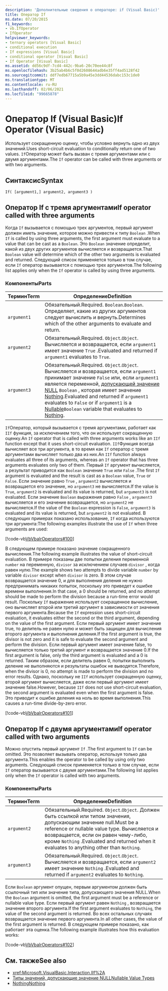 ```yaml
---
description: 'Дополнительные сведения о операторе: if (Visual Basic)'
title: Оператор If
ms.date: 07/20/2015
f1_keywords:
- vb.IfOperator
- IfOperator
helpviewer_keywords:
- ternary operators [Visual Basic]
- conditional execution
- If expressions [Visual Basic]
- conditional operator [Visual Basic]
- If Operator [Visual Basic]
ms.assetid: dd56c9df-7cd4-442c-9ba6-20c70ee44c8f
ms.openlocfilehash: 3b25ab4b6c5f0d2608644adb6e35ff4ad5128f42
ms.sourcegitcommit: ddf7edb67715a5b9a45e3dd44536dabc153c1de0
ms.translationtype: MT
ms.contentlocale: ru-RU
ms.lasthandoff: 02/06/2021
ms.locfileid: "99665878"
---
```

# <a name="if-operator-visual-basic"></a><span data-ttu-id="ed462-103">Оператор If (Visual Basic)</span><span class="sxs-lookup"><span data-stu-id="ed462-103">If Operator (Visual Basic)</span></span>

<span data-ttu-id="ed462-104">Использует сокращенную оценку, чтобы условно вернуть одно из двух значений.</span><span class="sxs-lookup"><span data-stu-id="ed462-104">Uses short-circuit evaluation to conditionally return one of two values.</span></span> <span data-ttu-id="ed462-105">`If`Оператор может быть вызван с тремя аргументами или с двумя аргументами.</span><span class="sxs-lookup"><span data-stu-id="ed462-105">The `If` operator can be called with three arguments or with two arguments.</span></span>

## <a name="syntax"></a><span data-ttu-id="ed462-106">Синтаксис</span><span class="sxs-lookup"><span data-stu-id="ed462-106">Syntax</span></span>

```vb
If( [argument1,] argument2, argument3 )
```

## <a name="if-operator-called-with-three-arguments"></a><span data-ttu-id="ed462-107">Оператор If с тремя аргументами</span><span class="sxs-lookup"><span data-stu-id="ed462-107">If operator called with three arguments</span></span>

<span data-ttu-id="ed462-108">Когда `If` вызывается с помощью трех аргументов, первый аргумент должен иметь значение, которое можно привести к типу `Boolean` .</span><span class="sxs-lookup"><span data-stu-id="ed462-108">When `If` is called by using three arguments, the first argument must evaluate to a value that can be cast as a `Boolean`.</span></span> <span data-ttu-id="ed462-109">Это `Boolean` значение определит, какой из двух других аргументов вычисляется и возвращается.</span><span class="sxs-lookup"><span data-stu-id="ed462-109">That `Boolean` value will determine which of the other two arguments is evaluated and returned.</span></span> <span data-ttu-id="ed462-110">Следующий список применяется только в том случае, если `If` оператор вызывается с помощью трех аргументов.</span><span class="sxs-lookup"><span data-stu-id="ed462-110">The following list applies only when the `If` operator is called by using three arguments.</span></span>

### <a name="parts"></a><span data-ttu-id="ed462-111">Компоненты</span><span class="sxs-lookup"><span data-stu-id="ed462-111">Parts</span></span>

|<span data-ttu-id="ed462-112">Термин</span><span class="sxs-lookup"><span data-stu-id="ed462-112">Term</span></span>|<span data-ttu-id="ed462-113">Определение</span><span class="sxs-lookup"><span data-stu-id="ed462-113">Definition</span></span>|
|---|---|
|`argument1`|<span data-ttu-id="ed462-114">Обязательный.</span><span class="sxs-lookup"><span data-stu-id="ed462-114">Required.</span></span> <span data-ttu-id="ed462-115">`Boolean`.</span><span class="sxs-lookup"><span data-stu-id="ed462-115">`Boolean`.</span></span> <span data-ttu-id="ed462-116">Определяет, какие из других аргументов следует вычислить и вернуть.</span><span class="sxs-lookup"><span data-stu-id="ed462-116">Determines which of the other arguments to evaluate and return.</span></span>|
|`argument2`|<span data-ttu-id="ed462-117">Обязательный.</span><span class="sxs-lookup"><span data-stu-id="ed462-117">Required.</span></span> <span data-ttu-id="ed462-118">`Object`.</span><span class="sxs-lookup"><span data-stu-id="ed462-118">`Object`.</span></span> <span data-ttu-id="ed462-119">Вычисляется и возвращается, если `argument1` имеет значение `True` .</span><span class="sxs-lookup"><span data-stu-id="ed462-119">Evaluated and returned if `argument1` evaluates to `True`.</span></span>|
|`argument3`|<span data-ttu-id="ed462-120">Обязательный.</span><span class="sxs-lookup"><span data-stu-id="ed462-120">Required.</span></span> <span data-ttu-id="ed462-121">`Object`.</span><span class="sxs-lookup"><span data-stu-id="ed462-121">`Object`.</span></span> <span data-ttu-id="ed462-122">Вычисляется и возвращается, если `argument1` принимает значение `False` или, если `argument1` является переменной, [допускающей значение NULL](../../programming-guide/language-features/data-types/nullable-value-types.md) `Boolean` , которая имеет значение [Nothing](../nothing.md).</span><span class="sxs-lookup"><span data-stu-id="ed462-122">Evaluated and returned if `argument1` evaluates to `False` or if `argument1` is a [Nullable](../../programming-guide/language-features/data-types/nullable-value-types.md)`Boolean` variable that evaluates to [Nothing](../nothing.md).</span></span>|

<span data-ttu-id="ed462-123">`If`Оператор, который вызывается с тремя аргументами, работает как `IIf` функция, за исключением того, что он использует сокращенную оценку.</span><span class="sxs-lookup"><span data-stu-id="ed462-123">An `If` operator that is called with three arguments works like an `IIf` function except that it uses short-circuit evaluation.</span></span> <span data-ttu-id="ed462-124">`IIf`Функция всегда вычисляет все три аргумента, в то время как `If` оператор с тремя аргументами вычисляет только два из них.</span><span class="sxs-lookup"><span data-stu-id="ed462-124">An `IIf` function always evaluates all three of its arguments, whereas an `If` operator that has three arguments evaluates only two of them.</span></span> <span data-ttu-id="ed462-125">Первый `If` аргумент вычисляется, а результат приводится как `Boolean` значение `True` или `False` .</span><span class="sxs-lookup"><span data-stu-id="ed462-125">The first `If` argument is evaluated and the result is cast as a `Boolean` value, `True` or `False`.</span></span> <span data-ttu-id="ed462-126">Если значение равно `True` , `argument2` вычисляется и возвращается его значение, но `argument3` не вычисляется.</span><span class="sxs-lookup"><span data-stu-id="ed462-126">If the value is `True`, `argument2` is evaluated and its value is returned, but `argument3` is not evaluated.</span></span> <span data-ttu-id="ed462-127">Если значение `Boolean` выражения равно `False` , `argument3` вычисляется и его значение возвращается, но `argument2` не вычисляется.</span><span class="sxs-lookup"><span data-stu-id="ed462-127">If the value of the `Boolean` expression is `False`, `argument3` is evaluated and its value is returned, but `argument2` is not evaluated.</span></span> <span data-ttu-id="ed462-128">В следующих примерах показано использование, `If` когда используются три аргумента:</span><span class="sxs-lookup"><span data-stu-id="ed462-128">The following examples illustrate the use of `If` when three arguments are used:</span></span>

[!code-vb[VbVbalrOperators#100](~/samples/snippets/visualbasic/VS_Snippets_VBCSharp/VbVbalrOperators/VB/Class4.vb#100)]

<span data-ttu-id="ed462-129">В следующем примере показано значение сокращенного вычисления.</span><span class="sxs-lookup"><span data-stu-id="ed462-129">The following example illustrates the value of short-circuit evaluation.</span></span> <span data-ttu-id="ed462-130">В примере показаны две попытки деления переменной `number` на переменную, `divisor` за исключением случаев `divisor` , когда равен нулю.</span><span class="sxs-lookup"><span data-stu-id="ed462-130">The example shows two attempts to divide variable `number` by variable `divisor` except when `divisor` is zero.</span></span> <span data-ttu-id="ed462-131">В этом случае возвращается значение 0, и для выполнения деления не нужно предпринимать никаких попыток, поскольку это приведет к ошибке времени выполнения.</span><span class="sxs-lookup"><span data-stu-id="ed462-131">In that case, a 0 should be returned, and no attempt should be made to perform the division because a run-time error would result.</span></span> <span data-ttu-id="ed462-132">Поскольку `If` выражение использует сокращенное вычисление, оно вычисляет второй или третий аргумент в зависимости от значения первого аргумента.</span><span class="sxs-lookup"><span data-stu-id="ed462-132">Because the `If` expression uses short-circuit evaluation, it evaluates either the second or the third argument, depending on the value of the first argument.</span></span> <span data-ttu-id="ed462-133">Если первый аргумент имеет значение true, то делитель не равен нулю и может быть защищен для вычисления второго аргумента и выполнения деления.</span><span class="sxs-lookup"><span data-stu-id="ed462-133">If the first argument is true, the divisor is not zero and it is safe to evaluate the second argument and perform the division.</span></span> <span data-ttu-id="ed462-134">Если первый аргумент имеет значение false, то вычисляется только третий аргумент и возвращается значение 0.</span><span class="sxs-lookup"><span data-stu-id="ed462-134">If the first argument is false, only the third argument is evaluated and a 0 is returned.</span></span> <span data-ttu-id="ed462-135">Таким образом, если делитель равен 0, попытки выполнить деление не выполняются и результаты ошибок не выводятся.</span><span class="sxs-lookup"><span data-stu-id="ed462-135">Therefore, when the divisor is 0, no attempt is made to perform the division and no error results.</span></span> <span data-ttu-id="ed462-136">Однако, поскольку не `IIf` использует сокращенную оценку, второй аргумент вычисляется, даже если первый аргумент имеет значение false.</span><span class="sxs-lookup"><span data-stu-id="ed462-136">However, because `IIf` does not use short-circuit evaluation, the second argument is evaluated even when the first argument is false.</span></span> <span data-ttu-id="ed462-137">Это приводит к ошибке деления на ноль во время выполнения.</span><span class="sxs-lookup"><span data-stu-id="ed462-137">This causes a run-time divide-by-zero error.</span></span>

[!code-vb[VbVbalrOperators#101](~/samples/snippets/visualbasic/VS_Snippets_VBCSharp/VbVbalrOperators/VB/Class4.vb#101)]

## <a name="if-operator-called-with-two-arguments"></a><span data-ttu-id="ed462-138">Оператор If с двумя аргументами</span><span class="sxs-lookup"><span data-stu-id="ed462-138">If operator called with two arguments</span></span>

<span data-ttu-id="ed462-139">Можно опустить первый аргумент `If` .</span><span class="sxs-lookup"><span data-stu-id="ed462-139">The first argument to `If` can be omitted.</span></span> <span data-ttu-id="ed462-140">Это позволяет вызывать оператор, используя только два аргумента.</span><span class="sxs-lookup"><span data-stu-id="ed462-140">This enables the operator to be called by using only two arguments.</span></span> <span data-ttu-id="ed462-141">Следующий список применяется только в том случае, если `If` оператор вызывается с двумя аргументами.</span><span class="sxs-lookup"><span data-stu-id="ed462-141">The following list applies only when the `If` operator is called with two arguments.</span></span>

### <a name="parts"></a><span data-ttu-id="ed462-142">Компоненты</span><span class="sxs-lookup"><span data-stu-id="ed462-142">Parts</span></span>

|<span data-ttu-id="ed462-143">Термин</span><span class="sxs-lookup"><span data-stu-id="ed462-143">Term</span></span>|<span data-ttu-id="ed462-144">Определение</span><span class="sxs-lookup"><span data-stu-id="ed462-144">Definition</span></span>|
|---|---|
|`argument2`|<span data-ttu-id="ed462-145">Обязательный.</span><span class="sxs-lookup"><span data-stu-id="ed462-145">Required.</span></span> <span data-ttu-id="ed462-146">`Object`.</span><span class="sxs-lookup"><span data-stu-id="ed462-146">`Object`.</span></span> <span data-ttu-id="ed462-147">Должен быть ссылкой или типом значения, допускающим значение null.</span><span class="sxs-lookup"><span data-stu-id="ed462-147">Must be a reference or nullable value type.</span></span> <span data-ttu-id="ed462-148">Вычисляется и возвращается, если он равен чему-либо, кроме `Nothing` .</span><span class="sxs-lookup"><span data-stu-id="ed462-148">Evaluated and returned when it evaluates to anything other than `Nothing`.</span></span>|
|`argument3`|<span data-ttu-id="ed462-149">Обязательный.</span><span class="sxs-lookup"><span data-stu-id="ed462-149">Required.</span></span> <span data-ttu-id="ed462-150">`Object`.</span><span class="sxs-lookup"><span data-stu-id="ed462-150">`Object`.</span></span> <span data-ttu-id="ed462-151">Вычисляется и возвращается, если `argument2` имеет значение `Nothing` .</span><span class="sxs-lookup"><span data-stu-id="ed462-151">Evaluated and returned if `argument2` evaluates to `Nothing`.</span></span>|

<span data-ttu-id="ed462-152">Если `Boolean` аргумент опущен, первым аргументом должен быть ссылочный тип или значение типа, допускающего значения NULL.</span><span class="sxs-lookup"><span data-stu-id="ed462-152">When the `Boolean` argument is omitted, the first argument must be a reference or nullable value type.</span></span> <span data-ttu-id="ed462-153">Если первый аргумент равен `Nothing` , возвращается значение второго аргумента.</span><span class="sxs-lookup"><span data-stu-id="ed462-153">If the first argument evaluates to `Nothing`, the value of the second argument is returned.</span></span> <span data-ttu-id="ed462-154">Во всех остальных случаях возвращается значение первого аргумента.</span><span class="sxs-lookup"><span data-stu-id="ed462-154">In all other cases, the value of the first argument is returned.</span></span> <span data-ttu-id="ed462-155">В следующем примере показано, как работает эта оценка.</span><span class="sxs-lookup"><span data-stu-id="ed462-155">The following example illustrates how this evaluation works:</span></span>

[!code-vb[VbVbalrOperators#102](~/samples/snippets/visualbasic/VS_Snippets_VBCSharp/VbVbalrOperators/VB/Class4.vb#102)]

## <a name="see-also"></a><span data-ttu-id="ed462-156">См. также</span><span class="sxs-lookup"><span data-stu-id="ed462-156">See also</span></span>

- <xref:Microsoft.VisualBasic.Interaction.IIf%2A>
- [<span data-ttu-id="ed462-157">Типы значений, допускающие значение NULL</span><span class="sxs-lookup"><span data-stu-id="ed462-157">Nullable Value Types</span></span>](../../programming-guide/language-features/data-types/nullable-value-types.md)
- [<span data-ttu-id="ed462-158">Nothing</span><span class="sxs-lookup"><span data-stu-id="ed462-158">Nothing</span></span>](../nothing.md)

